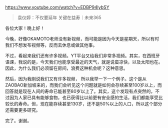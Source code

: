 https://www.youtube.com/watch?v=EDBP94lybSY

> 袁仪婷：不仅要延年 关键在益寿｜未来365 
 
各位大家！晚上好！

今晚，好像OKAMOTO老师没有新视频，而可能是因为今天是星期天，所以有时我们不想发布视频等，反而去休息或做其他事。

不过，看起来我们还有许多视频。YT平台又给我们非常多视频。其实，在西班牙语课，我说的是，今天我们也能享受最近的天气，就是说蛮凉快，以及太阳也在。因此，为什么我们必须留在房间，浪费这种机会呢？这种意思。

然后，因为我刚说我们又有许多视频， 所以我举一下一个例子。这个是从ZAOBAO新加坡来的，而我们会听见这个问题就是如何会存续甚至100岁以上，而回答就是现在人间的寿命已能甚至80岁以上了。其实，这个发现有点突然的，不过因为人家已具有能够食物，也已获得比以前更有安全感的生活，我们都能享受比较长的寿命。但，现在能存续甚至130岁，还不是50%以上的人口，所以这个部分还需要更多研究。

完了。谢谢。
